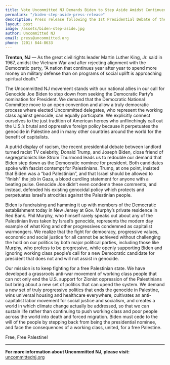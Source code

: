 ```yaml
---
title: Vote Uncommitted NJ Demands Biden to Step Aside Amidst Continued Genocide of the Palestinian People
permalink: "/biden-step-aside-press-release"
description: Press release following the 1st Presidential Debate of the 2024 election, Saturday June 29, 2024
layout: post
image: /assets/biden-step-aside.jpg
author: Uncommitted NJ
email: press@uncommitted.org
phone: (201) 844-8633
---
```


**Trenton, NJ** — As the great civil rights leader Martin Luther King, Jr. said
in 1967, amidst the Vietnam War and after rejecting alignment with the
Democratic party, “A nation that continues year after year to spend more money
on military defense than on programs of social uplift is approaching spiritual
death.”

The Uncommitted NJ movement stands with our national allies in our call for
Genocide Joe Biden to step down from seeking the Democratic Party’s nomination
for President. We demand that the Democratic National Committee move to an open
convention and allow a truly democratic process where elected Uncommitted
delegates, who represent the working class against genocide, can equally
participate. We explicitly connect ourselves to the just tradition of American
heroes who unflinchingly call out the U.S.’s brutal and oppressive foreign
policy because it perpetuates the genocide in Palestine and in many other
countries around the world for the benefit of capitalists.

A putrid display of racism, the recent presidential debate between landlord
turned racist TV celebrity, Donald Trump, and Joseph Biden, close friend of
segregationists like Strom Thurmond leads us to redouble our demand that Biden
step down as the Democratic nominee for president. Both candidates spoke with
fascist contempt for Palestinians. Trump, at one point, insisted that Biden was
a “bad Palestinian”, and that Israel should be allowed to “finish” the job in
Gaza, a blood curdling statement for anyone with a beating pulse. Genocide Joe
didn’t even condemn these comments, and instead, defended his existing
genocidal policy which protects and perpetuates Israel’s atrocities against the
Palestinian people.

Biden is fundraising and hamming it up with members of the Democratic
establishment today in New Jersey at Gov. Murphy’s private residence in Red
Bank. Phil Murphy, who himself rarely speaks out about any of the Palestinian
lives taken by Israel’s genocide, represents the modern day example of what
King and other progressives condemned as capitalist warmongers. We realize that
the fight for democracy, progressive values, economic and social justice for
all cannot be achieved without challenging the hold on our politics by both
major political parties, including those like Murphy, who profess to be
progressive, while openly supporting Biden and ignoring working class people’s
call for a new Democratic candidate for president that does not and will not
assist in genocide.

Our mission is to keep fighting for a free Palestinian state. We have developed
a grassroots anti-war movement of working class people that can not only end
the U.S. support for Zionist oppression of the Palestinians but bring about a
new set of politics that can upend the system. We demand a new set of truly
progressive politics that ends the genocide in Palestine, wins universal
housing and healthcare everywhere, cultivates an anti-capitalist labor movement
for social justice and socialism, and creates a world in which climate change
actually be addressed, so that we can sustain life rather than continuing to
push working class and poor people across the world into death and forced
migration. Biden must cede to the will of the people by stepping back from
being the presidential nominee, and face the consequences of a working class,
united, for a free Palestine.

Free, Free Palestine!

---

**For more information about Uncommitted NJ, please visit:**
[uncommittednj.org](https://uncommittednj.org)
